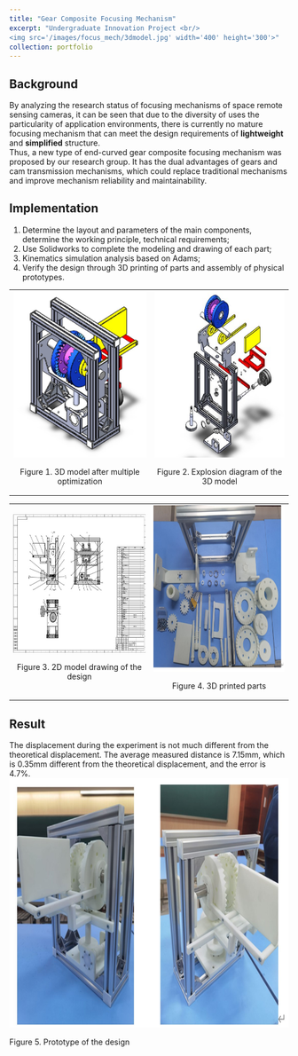 ```yaml
---
title: "Gear Composite Focusing Mechanism"
excerpt: "Undergraduate Innovation Project <br/>
<img src='/images/focus_mech/3dmodel.jpg' width='400' height='300'>"
collection: portfolio
---
```


## Background
By analyzing the research status of focusing mechanisms of space remote sensing cameras, it can be seen
that due to the diversity of uses the particularity of application environments, there is currently 
no mature focusing mechanism that can meet the design requirements of **lightweight** and **simplified** structure.<br>
Thus, a new type of end-curved gear composite focusing mechanism was proposed by our research group. 
It has the dual advantages of gears and cam transmission mechanisms, which could replace traditional mechanisms
and improve mechanism reliability and maintainability. <br>

## Implementation
1. Determine the layout and parameters of the main components, determine the working principle, technical requirements;
2. Use Solidworks to complete the modeling and drawing of each part;
3. Kinematics simulation analysis based on Adams;
4. Verify the design through 3D printing of parts and assembly of physical prototypes.
<table>
  <tr>
    <td style="text-align:center;">
      <img src='/images/focus_mech/3dmodel.jpg' width='300' height='300'>
      <p>Figure 1. 3D model after multiple optimization</p>
    </td>
    <td style="text-align:center;">
      <img src='/images/focus_mech/3dexplosion.jpg' width='300' height='300'>
      <p>Figure 2. Explosion diagram of the 3D model</p>
    </td>
  </tr>
</table>

<table>
  <tr>
    <td style="text-align:center;">
      <img src='/images/focus_mech/2ddrawing.jpg' width='300' height='250'>
      <p>Figure 3. 2D model drawing of the design</p>
    </td>
    <td style="text-align:center;">
      <img src='/images/focus_mech/prototype.jpg' width='300' height='300'>
      <p>Figure 4. 3D printed parts</p>
    </td>
  </tr>
</table>

## Result
The displacement during the experiment is not much different from the theoretical displacement. The average
measured distance is 7.15mm, which is 0.35mm different from the theoretical displacement, and the error is 4.7%.<br>
<img src='/images/focus_mech/prototype2.jpg' width='700' height='450'>
<p>Figure 5. Prototype of the design</p>
